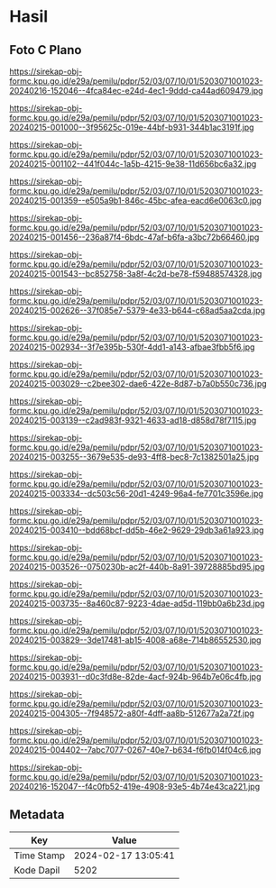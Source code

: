 # Hasil

## Foto C Plano

https://sirekap-obj-formc.kpu.go.id/e29a/pemilu/pdpr/52/03/07/10/01/5203071001023-20240216-152046--4fca84ec-e24d-4ec1-9ddd-ca44ad609479.jpg

https://sirekap-obj-formc.kpu.go.id/e29a/pemilu/pdpr/52/03/07/10/01/5203071001023-20240215-001000--3f95625c-019e-44bf-b931-344b1ac3191f.jpg

https://sirekap-obj-formc.kpu.go.id/e29a/pemilu/pdpr/52/03/07/10/01/5203071001023-20240215-001102--441f044c-1a5b-4215-9e38-11d656bc6a32.jpg

https://sirekap-obj-formc.kpu.go.id/e29a/pemilu/pdpr/52/03/07/10/01/5203071001023-20240215-001359--e505a9b1-846c-45bc-afea-eacd6e0063c0.jpg

https://sirekap-obj-formc.kpu.go.id/e29a/pemilu/pdpr/52/03/07/10/01/5203071001023-20240215-001456--236a87f4-6bdc-47af-b6fa-a3bc72b66460.jpg

https://sirekap-obj-formc.kpu.go.id/e29a/pemilu/pdpr/52/03/07/10/01/5203071001023-20240215-001543--bc852758-3a8f-4c2d-be78-f59488574328.jpg

https://sirekap-obj-formc.kpu.go.id/e29a/pemilu/pdpr/52/03/07/10/01/5203071001023-20240215-002626--37f085e7-5379-4e33-b644-c68ad5aa2cda.jpg

https://sirekap-obj-formc.kpu.go.id/e29a/pemilu/pdpr/52/03/07/10/01/5203071001023-20240215-002934--3f7e395b-530f-4dd1-a143-afbae3fbb5f6.jpg

https://sirekap-obj-formc.kpu.go.id/e29a/pemilu/pdpr/52/03/07/10/01/5203071001023-20240215-003029--c2bee302-dae6-422e-8d87-b7a0b550c736.jpg

https://sirekap-obj-formc.kpu.go.id/e29a/pemilu/pdpr/52/03/07/10/01/5203071001023-20240215-003139--c2ad983f-9321-4633-ad18-d858d78f7115.jpg

https://sirekap-obj-formc.kpu.go.id/e29a/pemilu/pdpr/52/03/07/10/01/5203071001023-20240215-003255--3679e535-de93-4ff8-bec8-7c1382501a25.jpg

https://sirekap-obj-formc.kpu.go.id/e29a/pemilu/pdpr/52/03/07/10/01/5203071001023-20240215-003334--dc503c56-20d1-4249-96a4-fe7701c3596e.jpg

https://sirekap-obj-formc.kpu.go.id/e29a/pemilu/pdpr/52/03/07/10/01/5203071001023-20240215-003410--bdd68bcf-dd5b-46e2-9629-29db3a61a923.jpg

https://sirekap-obj-formc.kpu.go.id/e29a/pemilu/pdpr/52/03/07/10/01/5203071001023-20240215-003526--0750230b-ac2f-440b-8a91-39728885bd95.jpg

https://sirekap-obj-formc.kpu.go.id/e29a/pemilu/pdpr/52/03/07/10/01/5203071001023-20240215-003735--8a460c87-9223-4dae-ad5d-119bb0a6b23d.jpg

https://sirekap-obj-formc.kpu.go.id/e29a/pemilu/pdpr/52/03/07/10/01/5203071001023-20240215-003829--3de17481-ab15-4008-a68e-714b86552530.jpg

https://sirekap-obj-formc.kpu.go.id/e29a/pemilu/pdpr/52/03/07/10/01/5203071001023-20240215-003931--d0c3fd8e-82de-4acf-924b-964b7e06c4fb.jpg

https://sirekap-obj-formc.kpu.go.id/e29a/pemilu/pdpr/52/03/07/10/01/5203071001023-20240215-004305--7f948572-a80f-4dff-aa8b-512677a2a72f.jpg

https://sirekap-obj-formc.kpu.go.id/e29a/pemilu/pdpr/52/03/07/10/01/5203071001023-20240215-004402--7abc7077-0267-40e7-b634-f6fb014f04c6.jpg

https://sirekap-obj-formc.kpu.go.id/e29a/pemilu/pdpr/52/03/07/10/01/5203071001023-20240216-152047--f4c0fb52-419e-4908-93e5-4b74e43ca221.jpg


## Metadata

| Key        | Value               |
| ---------- | ------------------- |
| Time Stamp | 2024-02-17 13:05:41 |
| Kode Dapil | 5202                |



